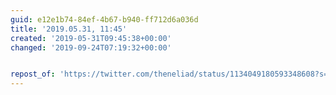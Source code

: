 ```yaml
---
guid: e12e1b74-84ef-4b67-b940-ff712d6a036d
title: '2019.05.31, 11:45'
created: '2019-05-31T09:45:38+00:00'
changed: '2019-09-24T07:19:32+00:00'


repost_of: 'https://twitter.com/theneliad/status/1134049180593348608?s=20'
---
```


